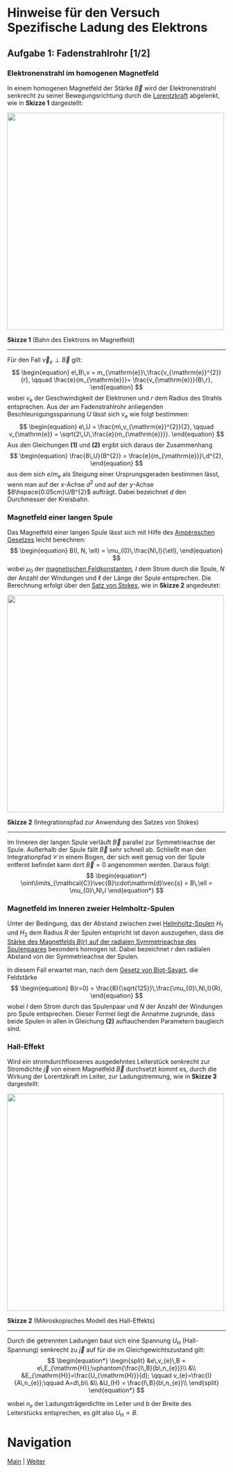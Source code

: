 # Hinweise für den Versuch Spezifische Ladung des Elektrons


## Aufgabe 1: Fadenstrahlrohr [1/2]

### Elektronenstrahl im homogenen Magnetfeld

In einem homogenen Magnetfeld der Stärke $\vec{B}$ wird der Elektronenstrahl senkrecht zu seiner Bewegungsrichtung durch die [Lorentzkraft](https://de.wikipedia.org/wiki/Lorentzkraft) abgelenkt, wie in **Skizze 1** dargestellt:

<img src="../figures/LadungMagnetfeld.png" width="500" style="zoom:100%;" />

**Skizze 1** (Bahn des Elektrons im Magnetfeld)

---

Für den Fall  $\vec{v}_{e}\perp\vec{B}$ gilt: 
$$
\begin{equation}
e\,B\,v = m_{\mathrm{e}}\,\frac{v_{\mathrm{e}}^{2}}{r}, \qquad \frac{e}{m_{\mathrm{e}}}= \frac{v_{\mathrm{e}}}{B\,r},
\end{equation}
$$
wobei $v_{\mathrm{e}}$ der Geschwindigkeit der Elektronen und $r$ dem Radius des Strahls entsprechen. Aus der am Fadenstrahlrohr anliegenden Beschleunigungsspannung $U$ lässt sich $v_{\mathrm{e}}$ wie folgt bestimmen:
$$
\begin{equation}
e\,U = \frac{m\,v_{\mathrm{e}}^{2}}{2}, \qquad v_{\mathrm{e}} = \sqrt{2\,U\,\frac{e}{m_{\mathrm{e}}}}.
\end{equation}
$$
Aus den Gleichungen **(1)** und **(2)** ergibt sich daraus der Zusammenhang
$$
\begin{equation}
\frac{8\,U}{B^{2}} = \frac{e}{m_{\mathrm{e}}}\,d^{2},
\end{equation}
$$
aus dem sich $e/m_{\mathrm{e}}$ als Steigung einer Ursprungsgeraden bestimmen lässt, wenn man auf der $x$-Achse $d^{2}$ und auf der $y$-Achse $8\hspace{0.05cm}U/B^{2}$ aufträgt. Dabei bezeichnet $d$ den Durchmesser der Kreisbahn.

### Magnetfeld einer langen Spule

Das Magnetfeld einer langen Spule lässt sich mit Hilfe des [Ampèreschen Gesetzes](https://de.wikipedia.org/wiki/Amp%C3%A8resches_Gesetz#Magnetfeld_der_Spule) leicht berechnen: 
$$
\begin{equation}
B(I, N, \ell) = \mu_{0}\,\frac{N\,I}{\ell},
\end{equation}
$$
wobei $\mu_{0}$ der [magnetischen Feldkonstanten](https://de.wikipedia.org/wiki/Magnetische_Feldkonstante), $I$ dem Strom durch die Spule, $N$ der Anzahl der Windungen und $\ell$ der Länge der Spule entsprechen. Die Berechnung erfolgt über den [Satz von Stokes](https://de.wikipedia.org/wiki/Satz_von_Stokes), wie in **Skizze 2** angedeutet: 

<img src="../figures/Stokes.png" width="500" style="zoom:100%;" />

**Skizze 2** (Integrationspfad zur Anwendung des Satzes von Stokes)

---

Im Inneren der langen Spule verläuft $\vec{B}$ parallel zur Symmetrieachse der Spule. Außerhalb der Spule fällt $\vec{B}$ sehr schnell ab. Schließt man den Integrationpfad $\mathcal{C}$ in einem Bogen, der sich weit genug von der Spule entfernt befindet kann dort $\vec{B}=0$ angenommen werden. Daraus folgt: 
$$
\begin{equation*}
\oint\limits_{\mathcal{C}}\vec{B}\cdot\mathrm{d}\vec{s} = B\,\ell = \mu_{0}\,N\,I
\end{equation*}
$$

### Magnetfeld im Inneren zweier Helmholtz-Spulen

Unter der Bedingung, das der Abstand zwischen zwei [Helmholtz-Spulen](https://de.wikipedia.org/wiki/Helmholtz-Spule) $H_{1}$ und $H_{2}$ dem Radius $R$ der Spulen entspricht ist davon auszugehen, dass die [Stärke des Magnetfelds $B(r)$ auf der radialen Symmetrieachse des Spulenpaares](https://de.wikipedia.org/wiki/Helmholtz-Spule#Berechnung_der_magnetischen_Flussdichte) besonders homogen ist. Dabei bezeichnet $r$ den radialen Abstand von der Symmetrieachse der Spulen. 

In diesem Fall erwartet man, nach dem [Gesetz von Biot-Savart](https://de.wikipedia.org/wiki/Biot-Savart-Gesetz), die Feldstärke
$$
\begin{equation}
B(r=0) = \frac{8}{\sqrt{125}}\,\frac{\mu_{0}\,N\,I}{R},
\end{equation}
$$
wobei $I$ dem Strom durch das Spulenpaar und $N$ der Anzahl der Windungen pro Spule entsprechen. Dieser Formel liegt die Annahme zugrunde, dass beide Spulen in allen in Gleichung **(2)** auftauchenden Parametern baugleich sind.

### Hall-Effekt

Wird ein stromdurchflossenes ausgedehntes Leiterstück senkrecht zur Stromdichte $\vec{j}$ von einem Magnetfeld $\vec{B}$ durchsetzt kommt es, durch die Wirkung der Lorentzkraft im Leiter, zur Ladungstrennung, wie in **Skizze 3** dargestellt: 

<img src="../figures/HallEffekt.png" width="500" style="zoom:100%;" />

**Skizze 2** (Mikroskopisches Modell des Hall-Effekts)

---

Durch die getrennten Ladungen baut sich eine Spannung $U_{\mathrm{H}}$ (Hall-Spannung) senkrecht zu $\vec{j}$ auf für die im Gleichgewichtszustand gilt: 
$$
\begin{equation*}
\begin{split}
&e\,v_{e}\,B = e\,E_{\mathrm{H}};\vphantom{\frac{I\,B}{b\,n_{e}}}\\
&\\
&E_{\mathrm{H}}=\frac{U_{\mathrm{H}}}{d}; \qquad v_{e}=\frac{I}{A\,n_{e}};\qquad A=d\,b\\
&\\
&U_{H} = \frac{I\,B}{b\,n_{e}}\\
\end{split}
\end{equation*}
$$




 wobei $n_{e}$ der Ladungsträgerdichte im Leiter und $b$ der Breite des Leiterstücks entsprechen, es gilt also $U_{\mathrm{H}}\propto B$. 


# Navigation

[Main](https://gitlab.kit.edu/kit/etp-lehre/p1-praktikum/students/-/tree/main/Spezifische_Ladung_des_Elektrons) | [Weiter](https://gitlab.kit.edu/kit/etp-lehre/p1-praktikum/students/-/tree/main/Spezifische_Ladung_des_Elektrons/doc/Hinweise-Aufgabe-1-a.md)
